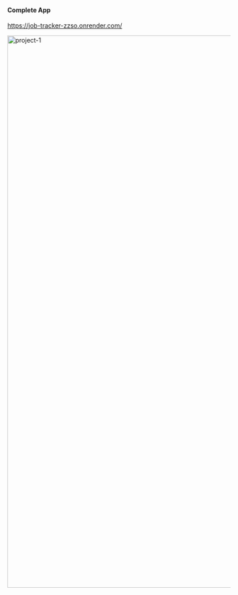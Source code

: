 #### Complete App

https://job-tracker-zzso.onrender.com/

<img width="1246" alt="project-1" src="https://github.com/thenatural86/job-tracker/assets/44248618/4b45b470-ef60-4aa0-967e-25362f7e30e8">
